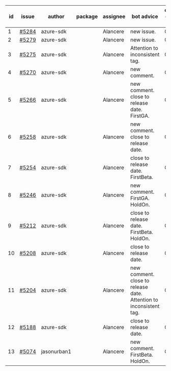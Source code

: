 | id | issue | author | package | assignee | bot advice | created date of issue | target release date | date from target |
| ------ | ------ | ------ | ------ | ------ | ------ | ------ | ------ | :-----: |
| 1 | [#5284](https://github.com/Azure/sdk-release-request/issues/5284) | azure-sdk |  | Alancere | new issue. | 06-21 | 07-25 |  |
| 2 | [#5279](https://github.com/Azure/sdk-release-request/issues/5279) | azure-sdk |  | Alancere | new issue. | 06-18 | 06-28 |  |
| 3 | [#5275](https://github.com/Azure/sdk-release-request/issues/5275) | azure-sdk |  | Alancere | Attention to inconsistent tag. | 06-14 | 07-26 |  |
| 4 | [#5270](https://github.com/Azure/sdk-release-request/issues/5270) | azure-sdk |  | Alancere | new comment. | 06-11 | 06-28 |  |
| 5 | [#5266](https://github.com/Azure/sdk-release-request/issues/5266) | azure-sdk |  | Alancere | new comment. close to release date. FirstGA. | 06-11 | 06-24 | 0 |
| 6 | [#5258](https://github.com/Azure/sdk-release-request/issues/5258) | azure-sdk |  | Alancere | new comment. close to release date. | 06-06 | 06-21 | -2 |
| 7 | [#5254](https://github.com/Azure/sdk-release-request/issues/5254) | azure-sdk |  | Alancere | close to release date. FirstBeta. | 06-05 | 06-21 | -2 |
| 8 | [#5246](https://github.com/Azure/sdk-release-request/issues/5246) | azure-sdk |  | Alancere | new comment. FirstGA. HoldOn. | 06-05 | 06-27 |  |
| 9 | [#5212](https://github.com/Azure/sdk-release-request/issues/5212) | azure-sdk |  | Alancere | close to release date. FirstBeta. HoldOn. | 05-21 | 06-21 | -2 |
| 10 | [#5208](https://github.com/Azure/sdk-release-request/issues/5208) | azure-sdk |  | Alancere | close to release date. | 05-15 | 06-21 | -2 |
| 11 | [#5204](https://github.com/Azure/sdk-release-request/issues/5204) | azure-sdk |  | Alancere | new comment. close to release date. Attention to inconsistent tag. | 05-15 | 06-21 | -2 |
| 12 | [#5188](https://github.com/Azure/sdk-release-request/issues/5188) | azure-sdk |  | Alancere | close to release date. | 05-08 | 06-21 | -2 |
| 13 | [#5074](https://github.com/Azure/sdk-release-request/issues/5074) | jasonurban1 |  | Alancere | new comment. FirstBeta. HoldOn. | 03-22 | 05-24 |  |
